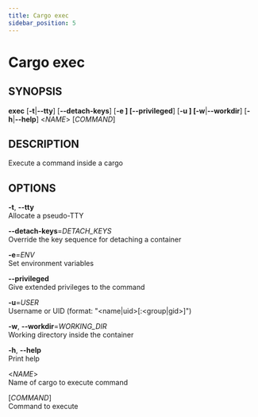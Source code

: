 ```yaml
---
title: Cargo exec
sidebar_position: 5
---
```


# Cargo exec

## SYNOPSIS

**exec** \[**-t**\|**--tty**\] \[**--detach-keys**\] \[**-e **\]
\[**--privileged**\] \[**-u **\] \[**-w**\|**--workdir**\]
\[**-h**\|**--help**\] \<*NAME*\> \[*COMMAND*\]

## DESCRIPTION

Execute a command inside a cargo

## OPTIONS

**-t**, **--tty**  
Allocate a pseudo-TTY

**--detach-keys**=*DETACH_KEYS*  
Override the key sequence for detaching a container

**-e**=*ENV*  
Set environment variables

**--privileged**  
Give extended privileges to the command

**-u**=*USER*  
Username or UID (format: "\<name\|uid\>\[:\<group\|gid\>\]")

**-w**, **--workdir**=*WORKING_DIR*  
Working directory inside the container

**-h**, **--help**  
Print help

\<*NAME*\>  
Name of cargo to execute command

\[*COMMAND*\]  
Command to execute
